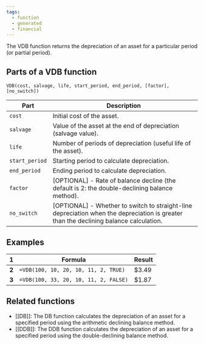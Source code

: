 ```yaml
---
tags:
  - function
  - generated
  - financial
---
```


The VDB function returns the depreciation of an asset for a particular period (or partial period).

Parts of a VDB function
-----------------------

`VDB(cost, salvage, life, start_period, end_period, [factor], [no_switch])`

| Part | Description |
| --- | --- |
| `cost` | Initial cost of the asset. |
| `salvage` | Value of the asset at the end of depreciation (salvage value). |
| `life` | Number of periods of depreciation (useful life of the asset). |
| `start_period` | Starting period to calculate depreciation. |
| `end_period` | Ending period to calculate depreciation. |
| `factor` | [OPTIONAL] - Rate of balance decline (the default is 2: the double-declining balance method). |
| `no_switch` | [OPTIONAL] - Whether to switch to straight-line depreciation when the depreciation is greater than the declining balance calculation. |

Examples
--------

| 1 | Formula | Result |
| --- | --- | --- |
| **2** | `=VDB(100, 10, 20, 10, 11, 2, TRUE)` | $3.49 |
| **3** | `=VDB(100, 33, 20, 10, 11, 2, FALSE)` | $1.87 |

Related functions
-----------------

* [[DB]]: The DB function calculates the depreciation of an asset for a specified period using the arithmetic declining balance method.
* [[DDB]]: The DDB function calculates the depreciation of an asset for a specified period using the double-declining balance method.